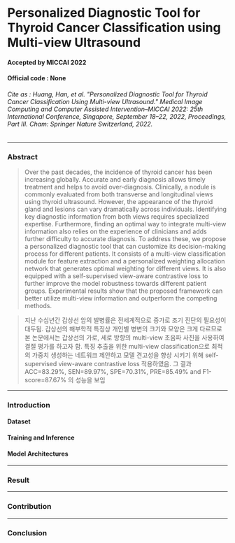 # Personalized Diagnostic Tool for Thyroid Cancer Classification using Multi-view Ultrasound


#### Accepted by MICCAI 2022
#### Official code : None
###### Cite as : Huang, Han, et al. "Personalized Diagnostic Tool for Thyroid Cancer Classification Using Multi-view Ultrasound." Medical Image Computing and Computer Assisted Intervention–MICCAI 2022: 25th International Conference, Singapore, September 18–22, 2022, Proceedings, Part III. Cham: Springer Nature Switzerland, 2022.
------


### Abstract
> Over the past decades, the incidence of thyroid cancer has been increasing globally. Accurate and early diagnosis allows timely treatment and helps to avoid over-diagnosis. Clinically, a nodule is commonly evaluated from both transverse and longitudinal views using thyroid ultrasound. However, the appearance of the thyroid gland and lesions can vary dramatically across individuals. Identifying key diagnostic information from both views requires specialized expertise. Furthermore, finding an optimal way to integrate multi-view information also relies on the experience of clinicians and adds further difficulty to accurate diagnosis. To address these, we propose a personalized diagnostic tool that can customize its decision-making process for different patients. It consists of a multi-view classification module for feature extraction and a personalized weighting allocation network that generates optimal weighting for different views. It is also equipped with a self-supervised view-aware contrastive loss to further improve the model robustness towards different patient groups. Experimental results show that the proposed framework can better utilize multi-view information and outperform the competing methods.

> 지난 수십년간 갑상선 암의 발병률은 전세계적으로 증가로 조기 진단의 필요성이 대두됨. 갑상선의 해부학적 특징상 개인별 병변의 크기와 모양은 크게 다르므로 본 논문에서는 갑상선의 가로, 세로 방향의 multi-view 초음파 사진을 사용하여 결절 평가를 하고자 함. 특징 추출을 위한 multi-view classification으로 최적의 가중치 생성하는 네트워크 제안하고 모델 견고성을 향상 시키기 위해 self-supervised view-aware contrastive loss 적용하였음. 그 결과 ACC=83.29%, SEN=89.97%, SPE=70.31%, PRE=85.49% and F1-score=87.67% 의 성능을 보임
--------
### Introduction

#### Dataset
#### Training and Inference
#### Model Architectures

---------
### Result


--------
### Contribution




--------
### Conclusion
